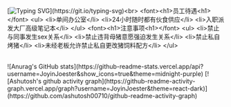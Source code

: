 [![Typing SVG](https://readme-typing-svg.demolab.com/?lines=Joyin的养猪场在线招工;&size=30px;)](https://git.io/typing-svg)<br>
<font><h1>员工待遇<h1></font>
	<ul>
    <li>单间办公室</li>
	<li>24小时随时都有伙食供应</li>
	<li>入职派发大厂高级笔记本</li>
	</ul>
<font><h1>注意事项<h1></font>
	<ul>
    <li>禁止与同事发生sex关系</li>
	<li>禁止违背母猪意愿强迫发生关系</li>
	<li>禁止私自烤猪</li>
	<li>未经老板允许禁止私自更改猪饲料配方</li>
	</ul>
	
<br>
![Anurag's GitHub stats](https://github-readme-stats.vercel.app/api?username=JoyinJoester&show_icons=true&theme=midnight-purple)   
[![Ashutosh's github activity graph](https://github-readme-activity-graph.vercel.app/graph?username=JoyinJoester&theme=react-dark)](https://github.com/ashutosh00710/github-readme-activity-graph)




